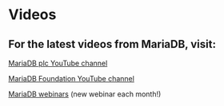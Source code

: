 # Videos

## For the latest videos from MariaDB, visit:&#x20;

[MariaDB plc YouTube channel](https://www.youtube.com/c/mariadb)

[MariaDB Foundation YouTube channel](https://www.youtube.com/c/MariaDBFoundation)

[MariaDB webinars](https://mariadb.com/resources/?datatype=null\&value=webinar-contentType) (new webinar each month!)
